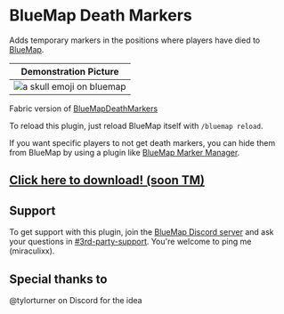 # BlueMap Death Markers

Adds temporary markers in the positions where players have died to [BlueMap](https://github.com/BlueMap-Minecraft/BlueMap).

| Demonstration Picture                                                                                                                 |
| ------------------------------------------------------------------------------------------------------------------------------------- |
| ![a skull emoji on bluemap](https://github.com/TechnicJelle/BlueMapDeathMarkers/assets/22576047/f31c6b86-8b5d-45ba-bf07-a5e10468ae24) |

Fabric version of [BlueMapDeathMarkers](https://github.com/TechnicJelle/BlueMapDeathMarkers)

To reload this plugin, just reload BlueMap itself with `/bluemap reload`.

If you want specific players to not get death markers, you can hide them from BlueMap
by using a plugin like [BlueMap Marker Manager](https://modrinth.com/plugin/bmarker).

## [Click here to download! (soon TM)]()

## Support

To get support with this plugin, join the [BlueMap Discord server](https://bluecolo.red/map-discord)
and ask your questions in [#3rd-party-support](https://discord.com/channels/665868367416131594/863844716047106068).
You're welcome to ping me (miraculixx).

## Special thanks to

@tylorturner on Discord for the idea
